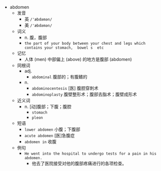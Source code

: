 - abdomen
  - 发音
    - 英 `/'æbdəmən/`
    - 美 `/'æbdəmən/`
  - 词义
    - n. 腹，腹部
    - `the part of your body between your chest and legs which contains your stomach,  bowel s  etc`
  - 记忆
    - 人体 (men) 中部偏上 (above) 的地方是腹部 (abdomen)
  - 同根词
    - adj.
      - `abdominal` 腹部的；有腹鳍的
    - n.
      - `abdominocentesis` [医] 腹腔穿刺术
      - `abdominoplasty` 腹壁整形术；腹部去脂术；腹壁成形术
  - 近义词
    - n. [动]腹部；下腹；腹腔
      - `stomach`
      - `pleon`
  - 短语
    - `lower abdomen` 小腹；下腹部 
    - `acute abdomen` [医]急腹症 
    - `abdomen in` 收腹 
  - 例句
    - `He went into the hospital to undergo tests for a pain in his abdomen.`
      - 他去了医院接受对他的腹部疼痛进行的各项检查。

